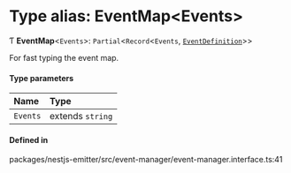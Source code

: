 # Type alias: EventMap<Events\>

Ƭ **EventMap**<`Events`\>: `Partial`<`Record`<`Events`, [`EventDefinition`](EventDefinition.md)\>\>

For fast typing the event map.

#### Type parameters

| Name     | Type             |
| :------- | :--------------- |
| `Events` | extends `string` |

#### Defined in

packages/nestjs-emitter/src/event-manager/event-manager.interface.ts:41
